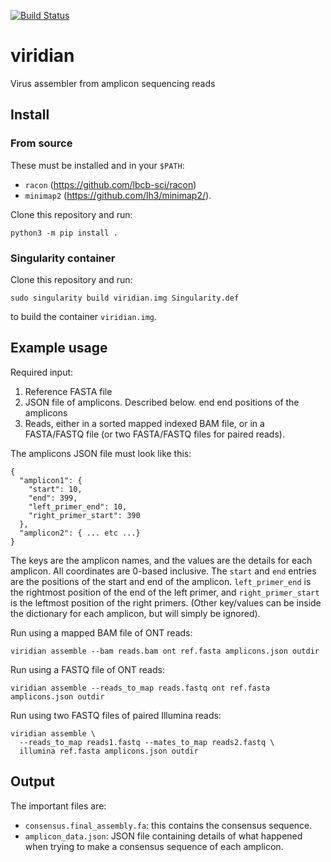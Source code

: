 [![Build Status](https://www.travis-ci.com/iqbal-lab-org/viridian.svg?branch=main)](https://www.travis-ci.com/iqbal-lab-org/viridian)

# viridian
Virus assembler from amplicon sequencing reads

## Install

### From source
These must be installed and in your `$PATH`:
* `racon` (https://github.com/lbcb-sci/racon)
* `minimap2` (https://github.com/lh3/minimap2/).


Clone this repository and run:
```
python3 -m pip install .
```

### Singularity container
Clone this repository and run:
```
sudo singularity build viridian.img Singularity.def
```
to build the container `viridian.img`.


## Example usage

Required input:
1. Reference FASTA file
2. JSON file of amplicons. Described below.
   end end positions of the amplicons
3. Reads, either in a sorted mapped indexed BAM file, or in a FASTA/FASTQ file
(or two FASTA/FASTQ files for paired reads).

The amplicons JSON file must look like this:
```
{
  "amplicon1": {
    "start": 10,
    "end": 399,
    "left_primer_end": 10,
    "right_primer_start": 390
  },
  "amplicon2": { ... etc ...}
}
```
The keys are the amplicon names, and the values are the details for each
amplicon.
All coordinates are 0-based inclusive.
The `start` and `end` entries are the positions of the start and end of the
amplicon.
`left_primer_end` is the rightmost position of the end of the left primer,
and `right_primer_start` is the leftmost position
of the right primers. (Other key/values can be inside the dictionary
for each amplicon, but will simply be ignored).


Run using a mapped BAM file of ONT reads:
```
viridian assemble --bam reads.bam ont ref.fasta amplicons.json outdir
```

Run using a FASTQ file of ONT reads:
```
viridian assemble --reads_to_map reads.fastq ont ref.fasta amplicons.json outdir
```

Run using two FASTQ files of paired Illumina reads:
```
viridian assemble \
  --reads_to_map reads1.fastq --mates_to_map reads2.fastq \
  illumina ref.fasta amplicons.json outdir
```


## Output

The important files are:
* `consensus.final_assembly.fa`: this contains the consensus sequence.
* `amplicon_data.json`: JSON file containing details of what happened when
  trying to make a consensus sequence of each amplicon.

